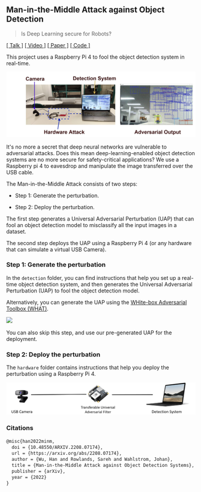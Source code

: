 ## Man-in-the-Middle Attack against Object Detection

> Is Deep Learning secure for Robots?

[[ Talk ]](https://minm.wuhanstudio.uk) [[ Video ]](https://youtu.be/OvIpe-R3ZS8) [[ Paper ]](https://arxiv.org/abs/2208.07174) [[ Code ]](https://github.com/wuhanstudio/adversarial-camera)


This project uses a Raspberry Pi 4 to fool the object detection system in real-time. 

![](doc/demo.jpg)

It's no more a secret that deep neural networks are vulnerable to adversarial attacks. Does this mean deep-learning-enabled object detection systems are no more secure for safety-critical applications? We use a Raspberry pi 4 to eavesdrop and manipulate the image transferred over the USB cable.

The Man-in-the-Middle Attack consists of two steps:

- Step 1: Generate the perturbation.

- Step 2: Deploy the perturbation.

The first step generates a Universal Adversarial Perturbation (UAP) that can fool an object detection model to misclassify all the input images in a dataset.

The second step deploys the UAP using a Raspberry Pi 4 (or any hardware that can simulate a virtual USB Camera).



### Step 1: Generate the perturbation

In the `detection` folder, you can find instructions that help you set up a real-time object detection system, and then generates the Universal Adversarial Perturbation (UAP) to fool the object detection model.

Alternatively, you can generate the UAP using the [WHite-box Adversarial Toolbox (WHAT)](https://github.com/wuhanstudio/whitebox-adversarial-toolbox).

<img src="https://camo.githubusercontent.com/1aa1ac6b346540aa672c2f89fe93dc2e23ee478331fe9ad0f1c26d527fcdad8f/68747470733a2f2f776861742e777568616e73747564696f2e756b2f696d616765732f776861742e706e67" width="30%" />

You can also skip this step, and use our pre-generated UAP for the deployment.




### Step 2: Deploy the perturbation

The `hardware` folder contains instructions that help you deploy the perturbation using a Raspberry Pi 4.

![](doc/demo.png)



### Citations

```
@misc{han2022minm,
  doi = {10.48550/ARXIV.2208.07174},
  url = {https://arxiv.org/abs/2208.07174},
  author = {Wu, Han and Rowlands, Sareh and Wahlstrom, Johan},
  title = {Man-in-the-Middle Attack against Object Detection Systems},
  publisher = {arXiv},
  year = {2022}
}
```

